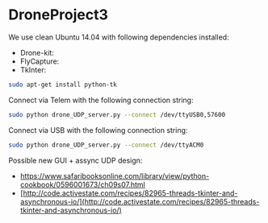 # DroneProject3

We use clean Ubuntu 14.04 with following dependencies installed:
- Drone-kit:
- FlyCapture:
- TkInter:
```sh
sudo apt-get install python-tk
```

Connect via Telem with the following connection string:
```sh
sudo python drone_UDP_server.py --connect /dev/ttyUSB0,57600
```

Connect via USB with the following connection string:
```sh
sudo python drone_UDP_server.py --connect /dev/ttyACM0
```

Possible new GUI + assync UDP design:
- [https://www.safaribooksonline.com/library/view/python-cookbook/0596001673/ch09s07.html
](https://www.safaribooksonline.com/library/view/python-cookbook/0596001673/ch09s07.html
)
- [http://code.activestate.com/recipes/82965-threads-tkinter-and-asynchronous-io/](http://code.activestate.com/recipes/82965-threads-tkinter-and-asynchronous-io/)

